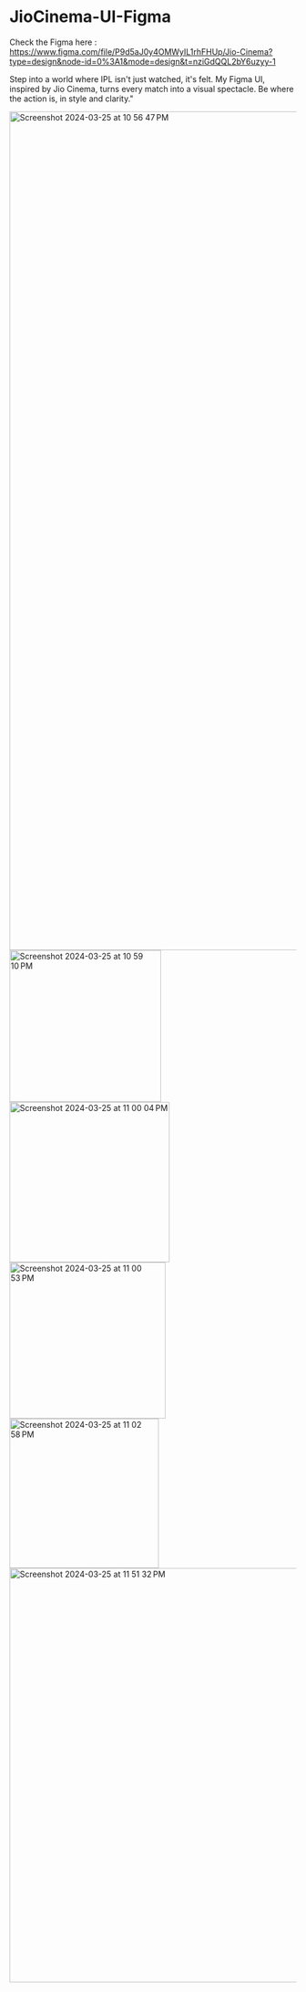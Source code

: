 # JioCinema-UI-Figma

Check the Figma here : https://www.figma.com/file/P9d5aJ0y4OMWyIL1rhFHUp/Jio-Cinema?type=design&node-id=0%3A1&mode=design&t=nziGdQQL2bY6uzyy-1

Step into a world where IPL isn't just watched, it's felt. My Figma UI, inspired by Jio Cinema, turns every match into a visual spectacle. Be where the action is, in style and clarity."

<img width="1470" alt="Screenshot 2024-03-25 at 10 56 47 PM" src="https://github.com/AryanShivva/JioCinema-UI-Figma/assets/124916476/7654cf80-d8b5-413a-a26c-cac996b83caf">

<img width="266" alt="Screenshot 2024-03-25 at 10 59 10 PM" src="https://github.com/AryanShivva/JioCinema-UI-Figma/assets/124916476/0c112d9e-a26b-4898-ae15-a55f33ebe439">

<img width="281" alt="Screenshot 2024-03-25 at 11 00 04 PM" src="https://github.com/AryanShivva/JioCinema-UI-Figma/assets/124916476/2fead2ec-60ea-4ee2-a29c-9275a2681d45">

<img width="274" alt="Screenshot 2024-03-25 at 11 00 53 PM" src="https://github.com/AryanShivva/JioCinema-UI-Figma/assets/124916476/b7e5ea51-056e-4a6a-8424-0d705c228f61">

<img width="262" alt="Screenshot 2024-03-25 at 11 02 58 PM" src="https://github.com/AryanShivva/JioCinema-UI-Figma/assets/124916476/1902ddcb-3d98-410f-afec-f2fc0b3f2a77">

<br>

<img width="726" alt="Screenshot 2024-03-25 at 11 51 32 PM" src="https://github.com/AryanShivva/JioCinema-UI-Figma/assets/124916476/abad98b4-a347-4f21-8712-b2ec1e65d5d4">
